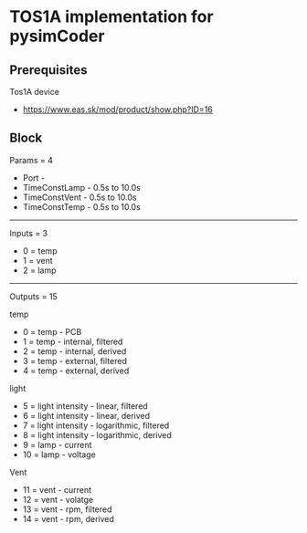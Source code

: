 # TOS1A implementation for pysimCoder

## Prerequisites

Tos1A device

- https://www.eas.sk/mod/product/show.php?ID=16

## Block

Params = 4

- Port -
- TimeConstLamp - 0.5s to 10.0s
- TimeConstVent - 0.5s to 10.0s
- TimeConstTemp - 0.5s to 10.0s

---

Inputs = 3

- 0 = temp
- 1 = vent
- 2 = lamp

---

Outputs = 15

temp

- 0 = temp - PCB
- 1 = temp - internal, filtered
- 2 = temp - internal, derived
- 3 = temp - external, filtered
- 4 = temp - external, derived

light

- 5 = light intensity - linear, filtered
- 6 = light intensity - linear, derived
- 7 = light intensity - logarithmic, filtered
- 8 = light intensity - logarithmic, derived
- 9 = lamp - current
- 10 = lamp - voltage

Vent

- 11 = vent - current
- 12 = vent - volatge
- 13 = vent - rpm, filtered
- 14 = vent - rpm, derived



